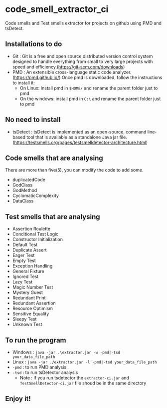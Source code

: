 # code_smell_extractor_ci
Code smells and Test smells extractor for projects on github using PMD and tsDetect.

## Installations to do
- Git : Git is a free and open source distributed version control system designed to handle everything from small to very large projects with speed and efficiency.(https://git-scm.com/downloads)
- PMD : An extensible cross-language static code analyzer.(https://pmd.github.io/)
Once pmd is downloaded, follow the instructions to install it:
    - On Linux:
    Install pmd in `$HOME/` and rename the parent folder just to pmd
    - On the windows:
    install pmd in `C:\` and rename the parent folder just to pmd
## No need to install
- tsDetect : tsDetect is implemented as an open-source, command line-based tool that is available as a standalone Java jar file.(https://testsmells.org/pages/testsmelldetector-architecture.html) 
## Code smells that are analysing
There are more than five(5), you can modify the code to add some. 
- duplicatedCode
- GodClass
- GodMethod 
- CyclomaticComplexity 
- DataClass

## Test smells that are analysing 
- Assertion Roulette
- Conditional Test Logic
- Constructor Initialization
- Default Test
- Duplicate Assert
- Eager Test
- Empty Test
- Exception Handling
- General Fixture
- Ignored Test
- Lazy Test
- Magic Number Test
- Mystery Guest
- Redundant Print
- Redundant Assertion
- Resource Optimism
- Sensitive Equality
- Sleepy Test
- Unknown Test
## To run the program
- Windows : `java -jar .\extractor.jar -w -pmd|-tsd your_data_file_path`
- Linux : `java -jar ./extractor.jar -l -pmd|-tsd your_data_file_path`
- `-pmd` : to run PMD analysis
- `-tsd` : to run tsDetector analysis
  - Note : If you run tsdetector the `extractor-ci.jar` and `TestSmellDetector-ci.jar` file shoud be in the same directory
## Enjoy it!
